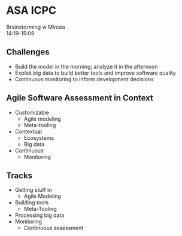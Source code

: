 # ASA ICPC  
  
Brainstorming w Mircea  
14:19-15:09  
  
## Challenges  
  
* Build the model in the morning; analyze it in the afternoon  
* Exploit big data to build better tools and improve software quality  
* Continuous monitoring to inform development decisions  
  
## Agile Software Assessment in Context  
  
* Customizable  
    * Agile modeling  
    * Meta-tooling  
* Contextual  
    * Ecosystems  
    * Big data  
* Continuous  
    * Monitoring  
  
## Tracks  
  
* Getting stuff in  
    * Agile Modeling  
* Building tools  
    * Meta-Tooling  
* Processing big data  
* Monitoring  
    * Continuous assessment  
